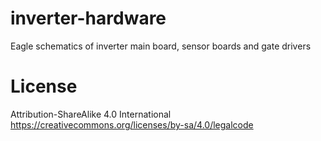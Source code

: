 # inverter-hardware
Eagle schematics of inverter main board, sensor boards and gate drivers

# License
Attribution-ShareAlike 4.0 International
https://creativecommons.org/licenses/by-sa/4.0/legalcode
